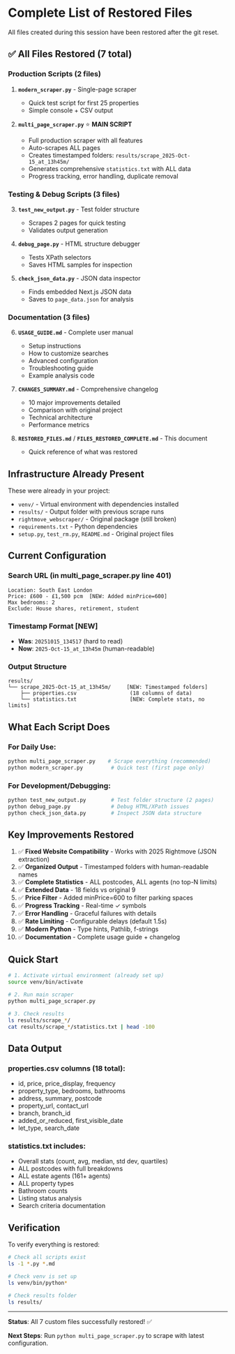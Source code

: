 # Complete List of Restored Files

All files created during this session have been restored after the git reset.

## ✅ All Files Restored (7 total)

### Production Scripts (2 files)

1. **`modern_scraper.py`** - Single-page scraper
   - Quick test script for first 25 properties
   - Simple console + CSV output

2. **`multi_page_scraper.py`** ⭐ **MAIN SCRIPT**
   - Full production scraper with all features
   - Auto-scrapes ALL pages
   - Creates timestamped folders: `results/scrape_2025-Oct-15_at_13h45m/`
   - Generates comprehensive `statistics.txt` with ALL data
   - Progress tracking, error handling, duplicate removal

### Testing & Debug Scripts (3 files)

3. **`test_new_output.py`** - Test folder structure
   - Scrapes 2 pages for quick testing
   - Validates output generation

4. **`debug_page.py`** - HTML structure debugger
   - Tests XPath selectors
   - Saves HTML samples for inspection

5. **`check_json_data.py`** - JSON data inspector
   - Finds embedded Next.js JSON data
   - Saves to `page_data.json` for analysis

### Documentation (3 files)

6. **`USAGE_GUIDE.md`** - Complete user manual
   - Setup instructions
   - How to customize searches
   - Advanced configuration
   - Troubleshooting guide
   - Example analysis code

7. **`CHANGES_SUMMARY.md`** - Comprehensive changelog
   - 10 major improvements detailed
   - Comparison with original project
   - Technical architecture
   - Performance metrics

8. **`RESTORED_FILES.md`** / **`FILES_RESTORED_COMPLETE.md`** - This document
   - Quick reference of what was restored

## Infrastructure Already Present

These were already in your project:
- `venv/` - Virtual environment with dependencies installed
- `results/` - Output folder with previous scrape runs
- `rightmove_webscraper/` - Original package (still broken)
- `requirements.txt` - Python dependencies
- `setup.py`, `test_rm.py`, `README.md` - Original project files

## Current Configuration

### Search URL (in multi_page_scraper.py line 401)
```
Location: South East London
Price: £600 - £1,500 pcm  [NEW: Added minPrice=600]
Max bedrooms: 2
Exclude: House shares, retirement, student
```

### Timestamp Format [NEW]
- **Was**: `20251015_134517` (hard to read)
- **Now**: `2025-Oct-15_at_13h45m` (human-readable)

### Output Structure
```
results/
└── scrape_2025-Oct-15_at_13h45m/     [NEW: Timestamped folders]
    ├── properties.csv                 (18 columns of data)
    └── statistics.txt                 [NEW: Complete stats, no limits]
```

## What Each Script Does

### For Daily Use:
```bash
python multi_page_scraper.py    # Scrape everything (recommended)
python modern_scraper.py         # Quick test (first page only)
```

### For Development/Debugging:
```bash
python test_new_output.py        # Test folder structure (2 pages)
python debug_page.py             # Debug HTML/XPath issues
python check_json_data.py        # Inspect JSON data structure
```

## Key Improvements Restored

1. ✅ **Fixed Website Compatibility** - Works with 2025 Rightmove (JSON extraction)
2. ✅ **Organized Output** - Timestamped folders with human-readable names
3. ✅ **Complete Statistics** - ALL postcodes, ALL agents (no top-N limits)
4. ✅ **Extended Data** - 18 fields vs original 9
5. ✅ **Price Filter** - Added minPrice=600 to filter parking spaces
6. ✅ **Progress Tracking** - Real-time ✓ symbols
7. ✅ **Error Handling** - Graceful failures with details
8. ✅ **Rate Limiting** - Configurable delays (default 1.5s)
9. ✅ **Modern Python** - Type hints, Pathlib, f-strings
10. ✅ **Documentation** - Complete usage guide + changelog

## Quick Start

```bash
# 1. Activate virtual environment (already set up)
source venv/bin/activate

# 2. Run main scraper
python multi_page_scraper.py

# 3. Check results
ls results/scrape_*/
cat results/scrape_*/statistics.txt | head -100
```

## Data Output

### properties.csv columns (18 total):
- id, price, price_display, frequency
- property_type, bedrooms, bathrooms
- address, summary, postcode
- property_url, contact_url
- branch, branch_id
- added_or_reduced, first_visible_date
- let_type, search_date

### statistics.txt includes:
- Overall stats (count, avg, median, std dev, quartiles)
- ALL postcodes with full breakdowns
- ALL estate agents (161+ agents)
- ALL property types
- Bathroom counts
- Listing status analysis
- Search criteria documentation

## Verification

To verify everything is restored:
```bash
# Check all scripts exist
ls -1 *.py *.md

# Check venv is set up
ls venv/bin/python*

# Check results folder
ls results/
```

---

**Status**: All 7 custom files successfully restored! ✅

**Next Steps**: Run `python multi_page_scraper.py` to scrape with latest configuration.
